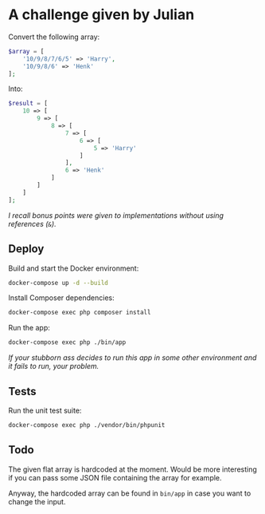 # A challenge given by Julian

Convert the following array:

```php
$array = [
    '10/9/8/7/6/5' => 'Harry',
    '10/9/8/6' => 'Henk'
];
```

Into:
```php
$result = [
    10 => [
        9 => [
            8 => [
                7 => [
                    6 => [
                        5 => 'Harry'
                    ]
                ],
                6 => 'Henk'
            ]
        ]
    ]
];
```

_I recall bonus points were given to implementations without using references (`&`)._ 

## Deploy

Build and start the Docker environment:

```sh
docker-compose up -d --build
```

Install Composer dependencies:

```sh
docker-compose exec php composer install
```

Run the app:

```sh
docker-compose exec php ./bin/app
```

_If your stubborn ass decides to run this app in some other environment and it fails to run, your problem._

## Tests

Run the unit test suite:

```sh
docker-compose exec php ./vendor/bin/phpunit
```

## Todo

The given flat array is hardcoded at the moment.
Would be more interesting if you can pass some JSON file containing the array for example.

Anyway, the hardcoded array can be found in `bin/app` in case you want to change the input. 